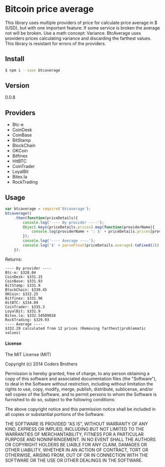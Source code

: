 # Bitcoin price average
This library uses multiple providers of price for calculate price average in $ (USD), but with one important feature: If some service is broken the average not will be broken. Use a math concept: Variance. BtcAverage uses providers prices calculating variance and discarding the farthest values. This library is resistant for errors of the providers.

## Install

```sh
$ npm i --save btcaverage
```

## Version
0.0.8

## Providers
- Btc-e
- CoinDesk
- CoinBase
- BitStamp
- BlockChain
- OKCoin
- Bitfinex
- HitBTC
- CoinTrader
- LoyalBit
- Bitex.la
- RockTrading

## Usage

```js
var btcaverage = require('btcaverage');
btcaverage()
    .then(function(priceDetails){
        console.log('---- By provider ----');
        Object.keys(priceDetails.prices).map(function(providerName){
            console.log(providerName + ': $' + priceDetails.prices[providerName]);
        });
        console.log('---- Average ----');
        console.log('$' + parseFloat(priceDetails.average).toFixed(2));
    });
```

Returns:
```
---- By provider ----
Btc-e: $328.04
CoinDesk: $331.15
CoinBase: $331.93
BitStamp: $331.9
BlockChain: $330.45
OKCoin: $332.25
Bitfinex: $331.96
HitBTC: $334.09
CoinTrader: $335.3
LoyalBit: $331.9
Bitex.la: $332.54509018
RockTrading: $329.93
---- Average ----
$332.29 calculated from 12 prices (Removing farthest|problematic values)
```


#### License

The MIT License (MIT)

Copyright (c) 2014 Coders Brothers

Permission is hereby granted, free of charge, to any person obtaining a copy
of this software and associated documentation files (the "Software"), to deal
in the Software without restriction, including without limitation the rights
to use, copy, modify, merge, publish, distribute, sublicense, and/or sell
copies of the Software, and to permit persons to whom the Software is
furnished to do so, subject to the following conditions:

The above copyright notice and this permission notice shall be included in all
copies or substantial portions of the Software.

THE SOFTWARE IS PROVIDED "AS IS", WITHOUT WARRANTY OF ANY KIND, EXPRESS OR
IMPLIED, INCLUDING BUT NOT LIMITED TO THE WARRANTIES OF MERCHANTABILITY,
FITNESS FOR A PARTICULAR PURPOSE AND NONINFRINGEMENT. IN NO EVENT SHALL THE
AUTHORS OR COPYRIGHT HOLDERS BE LIABLE FOR ANY CLAIM, DAMAGES OR OTHER
LIABILITY, WHETHER IN AN ACTION OF CONTRACT, TORT OR OTHERWISE, ARISING FROM,
OUT OF OR IN CONNECTION WITH THE SOFTWARE OR THE USE OR OTHER DEALINGS IN THE
SOFTWARE.